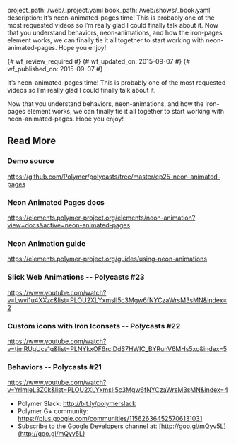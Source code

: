 project_path: /web/_project.yaml
book_path: /web/shows/_book.yaml
description: It’s neon-animated-pages time! This is probably one of the most requested videos so I’m really glad I could finally talk about it. Now that you understand behaviors, neon-animations, and how the iron-pages element works, we can finally tie it all together to start working with neon-animated-pages. Hope you enjoy!

{# wf_review_required #}
{# wf_updated_on: 2015-09-07 #}
{# wf_published_on: 2015-09-07 #}

It’s neon-animated-pages time! This is probably one of the most requested videos so I’m really glad I could finally talk about it.

Now that you understand behaviors, neon-animations, and how the iron-pages element works, we can finally tie it all together to start working with neon-animated-pages. Hope you enjoy!

## Read More

### Demo source
<https://github.com/Polymer/polycasts/tree/master/ep25-neon-animated-pages>

### Neon Animated Pages docs
<https://elements.polymer-project.org/elements/neon-animation?view=docs&active=neon-animated-pages>

### Neon Animation guide
<https://elements.polymer-project.org/guides/using-neon-animations>

### Slick Web Animations -- Polycasts #23
<https://www.youtube.com/watch?v=Lwvi1u4XXzc&list=PLOU2XLYxmsII5c3Mgw6fNYCzaWrsM3sMN&index=2>

### Custom icons with Iron Iconsets -- Polycasts #22
<https://www.youtube.com/watch?v=tjmRUgUca1g&list=PLNYkxOF6rcIDdS7HWIC_BYRunV6MHs5xo&index=5>

### Behaviors -- Polycasts #21
<https://www.youtube.com/watch?v=YrlmieL3Z0k&list=PLOU2XLYxmsII5c3Mgw6fNYCzaWrsM3sMN&index=4>

- Polymer Slack: <http://bit.ly/polymerslack>
- Polymer G+ community: <https://plus.google.com/communities/115626364525706131031>
- Subscribe to the Google Developers channel at: [http://goo.gl/mQyv5L](http://goo.gl/mQyv5L)

